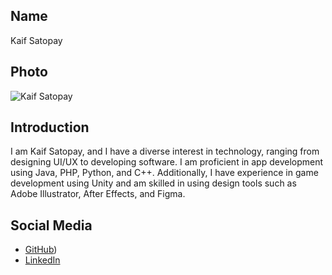 ## Name
Kaif Satopay

## Photo
![Kaif Satopay]()

## Introduction
I am Kaif Satopay, and I have a diverse interest in technology, ranging from designing UI/UX to developing software. I am proficient in app development using Java, PHP, Python, and C++. Additionally, I have experience in game development using Unity and am skilled in using design tools such as Adobe Illustrator, After Effects, and Figma.

## Social Media
- [GitHub](https://github.com/TYpeKAIF))
- [LinkedIn](https://linkedin.com/in/kaif-satopay2605)